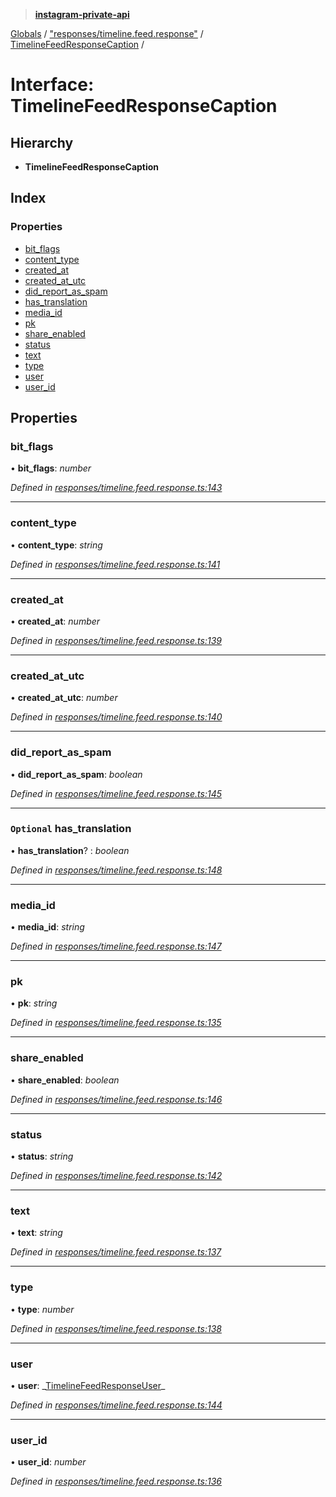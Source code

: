 > **[instagram-private-api](../README.md)**

[Globals](../README.md) / ["responses/timeline.feed.response"](../modules/_responses_timeline_feed_response_.md) / [TimelineFeedResponseCaption](_responses_timeline_feed_response_.timelinefeedresponsecaption.md) /

# Interface: TimelineFeedResponseCaption

## Hierarchy

- **TimelineFeedResponseCaption**

## Index

### Properties

- [bit_flags](_responses_timeline_feed_response_.timelinefeedresponsecaption.md#bit_flags)
- [content_type](_responses_timeline_feed_response_.timelinefeedresponsecaption.md#content_type)
- [created_at](_responses_timeline_feed_response_.timelinefeedresponsecaption.md#created_at)
- [created_at_utc](_responses_timeline_feed_response_.timelinefeedresponsecaption.md#created_at_utc)
- [did_report_as_spam](_responses_timeline_feed_response_.timelinefeedresponsecaption.md#did_report_as_spam)
- [has_translation](_responses_timeline_feed_response_.timelinefeedresponsecaption.md#optional-has_translation)
- [media_id](_responses_timeline_feed_response_.timelinefeedresponsecaption.md#media_id)
- [pk](_responses_timeline_feed_response_.timelinefeedresponsecaption.md#pk)
- [share_enabled](_responses_timeline_feed_response_.timelinefeedresponsecaption.md#share_enabled)
- [status](_responses_timeline_feed_response_.timelinefeedresponsecaption.md#status)
- [text](_responses_timeline_feed_response_.timelinefeedresponsecaption.md#text)
- [type](_responses_timeline_feed_response_.timelinefeedresponsecaption.md#type)
- [user](_responses_timeline_feed_response_.timelinefeedresponsecaption.md#user)
- [user_id](_responses_timeline_feed_response_.timelinefeedresponsecaption.md#user_id)

## Properties

### bit_flags

• **bit_flags**: _number_

_Defined in [responses/timeline.feed.response.ts:143](https://github.com/realinstadude/instagram-private-api/blob/4ae8fec/src/responses/timeline.feed.response.ts#L143)_

---

### content_type

• **content_type**: _string_

_Defined in [responses/timeline.feed.response.ts:141](https://github.com/realinstadude/instagram-private-api/blob/4ae8fec/src/responses/timeline.feed.response.ts#L141)_

---

### created_at

• **created_at**: _number_

_Defined in [responses/timeline.feed.response.ts:139](https://github.com/realinstadude/instagram-private-api/blob/4ae8fec/src/responses/timeline.feed.response.ts#L139)_

---

### created_at_utc

• **created_at_utc**: _number_

_Defined in [responses/timeline.feed.response.ts:140](https://github.com/realinstadude/instagram-private-api/blob/4ae8fec/src/responses/timeline.feed.response.ts#L140)_

---

### did_report_as_spam

• **did_report_as_spam**: _boolean_

_Defined in [responses/timeline.feed.response.ts:145](https://github.com/realinstadude/instagram-private-api/blob/4ae8fec/src/responses/timeline.feed.response.ts#L145)_

---

### `Optional` has_translation

• **has_translation**? : _boolean_

_Defined in [responses/timeline.feed.response.ts:148](https://github.com/realinstadude/instagram-private-api/blob/4ae8fec/src/responses/timeline.feed.response.ts#L148)_

---

### media_id

• **media_id**: _string_

_Defined in [responses/timeline.feed.response.ts:147](https://github.com/realinstadude/instagram-private-api/blob/4ae8fec/src/responses/timeline.feed.response.ts#L147)_

---

### pk

• **pk**: _string_

_Defined in [responses/timeline.feed.response.ts:135](https://github.com/realinstadude/instagram-private-api/blob/4ae8fec/src/responses/timeline.feed.response.ts#L135)_

---

### share_enabled

• **share_enabled**: _boolean_

_Defined in [responses/timeline.feed.response.ts:146](https://github.com/realinstadude/instagram-private-api/blob/4ae8fec/src/responses/timeline.feed.response.ts#L146)_

---

### status

• **status**: _string_

_Defined in [responses/timeline.feed.response.ts:142](https://github.com/realinstadude/instagram-private-api/blob/4ae8fec/src/responses/timeline.feed.response.ts#L142)_

---

### text

• **text**: _string_

_Defined in [responses/timeline.feed.response.ts:137](https://github.com/realinstadude/instagram-private-api/blob/4ae8fec/src/responses/timeline.feed.response.ts#L137)_

---

### type

• **type**: _number_

_Defined in [responses/timeline.feed.response.ts:138](https://github.com/realinstadude/instagram-private-api/blob/4ae8fec/src/responses/timeline.feed.response.ts#L138)_

---

### user

• **user**: _[TimelineFeedResponseUser](\_responses_timeline_feed_response_.timelinefeedresponseuser.md)\_

_Defined in [responses/timeline.feed.response.ts:144](https://github.com/realinstadude/instagram-private-api/blob/4ae8fec/src/responses/timeline.feed.response.ts#L144)_

---

### user_id

• **user_id**: _number_

_Defined in [responses/timeline.feed.response.ts:136](https://github.com/realinstadude/instagram-private-api/blob/4ae8fec/src/responses/timeline.feed.response.ts#L136)_

